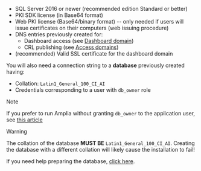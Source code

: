 ﻿* SQL Server 2016 or newer (recommended edition Standard or better)
* PKI SDK license (in Base64 format)
* Web PKI license (Base64/binary format) -- only needed if users will issue certificates on their computers (web issuing procedure)
* DNS entries previously created for:
  * Dashboard access (see [Dashboard domain](../index.md#dashboard-domain))
  * CRL publishing (see [Access domains](../index.md#access-domains))
* (recommended) Valid SSL certificate for the dashboard domain

You will also need a connection string to a **database** previously created having:

* Collation: `Latin1_General_100_CI_AI`
* Credentials corresponding to a user with `db_owner` role

> [!NOTE]
> If you prefer to run Amplia without granting `db_owner` to the application user, see [this article](../unprivileged-db-user.md)

> [!WARNING]
> The collation of the database **MUST BE** `Latin1_General_100_CI_AI`. Creating the database with a different collation will likely cause the installation to fail!

If you need help preparing the database, [click here](../prepare-database.md).
